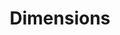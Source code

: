 ---
bigquery: https://console.cloud.google.com/bigquery?p=covid-19-dimensions-ai&page=table&d=data&t=publications
contributors: Digital Science, https://www.digital-science.com/
cost: Free for personal, non-commercial use.
description: Dimensions contains more than 100 million publications, ranging from
  articles published in scholarly journals, books and book chapters, to preprints
  and conference proceedings. All publications are contextualized with linked data
  sets, funding, publications, patents, clinical trials, and policy documents. You
  can also view associated categories, funders, institutions, and researcher profiles.
documentation: https://docs.dimensions.ai/bigquery/index.html
last_edit: 04/10/2022, 15:46:06
location: https://www.dimensions.ai/products/free/
maintained_by: Digital Science, https://www.digital-science.com/
schema_fields:
- associated_publication_pmid
- wikipedia_url
- authors
- cited_by_ids
- start_date
- date
- publication_ids
- research_org_countries
- associated_grant_ids
- issue
- supporting_grant_ids
- address
- researcher_ids
- description
- eisbn
- funder_orgs
- year
- types
- funding_currency
- funding_nzd
- original_abstract
- funder_org_acronyms
- links
- repository_url
- categories
- embargo_date
- acronyms
- original_title
- legal_status
- registry
- category_for
- research_org_state_codes
- publication_year
- funding_cad
- original_assignee_countries
- filing_status
- pmid
- family_id
- relationships
- abstract
- date_print
- funder_org_cities
- language
- category_rcdc
- priority_date
- research_org_cities
- expiration_date
- repository_id
- resulting_publication_ids
- email_address
- application_number
- assignee_orgs
- funding_amount
- publisher
- granted_date
- acronym
- doi
- end_year
- conditions
- priority_year
- altmetrics
- date_imported_gbq
- resulting_publication_doi
- external_ids
- associated_publication_id
- funding_jpy
- conference
- expiration_year
- name
- current_assignee_orgs
- clinical_trial_ids
- inventor_names
- jurisdiction
- funding_cny
- funding_usd
- original_assignee
- pmcid
- organisation_details
- aliases
- journal
- open_access_categories
- arxiv_id
- citations_count
- funder_org_countries
- repository_name
- associated_publication_arxiv_id
- date_inserted
- ipcr
- citations
- active_years
- associated_publication_doi
- family_members_ids
- subtitles
- investigators
- legal_events
- cpc
- current_assignee_countries
- funding_details
- family_count
- volume
- interventions
- phase
- category_bra
- funder_countries
- start_year
- linkout
- book_series_title
- title
- license
- research_org_state_names
- category_hra
- mesh_headings
- funding_gbp
- brief_title
- filing_year
- end_date
- citation_string
- source_id
- status
- journal_lists
- foa_number
- research_org_city_names
- research_org_country_names
- type
- created_date
- publication_date
- mesh_terms
- granted_year
- category_icrp_ct
- funder_org_state_codes
- labels
- filing_date
- category_icrp_cso
- parent_id
- editors
- concepts
- patent_ids
- metrics
- research_orgs
- funder_org
- funding_chf
- open_access_categories_v2
- current_assignee
- grant_number
- category_hrcs_hc
- date_modified
- assignee_countries
- proceedings_title
- category_uoa
- original_assignee_orgs
- funding_aud
- established
- id
- funding_eur
- acknowledgements
- isbn
- kind
- category_sdg
- date_online
- date_normal
- category_hrcs_rac
- book_title
- pages
- reference_ids
- gender
shortname: dimensions
tags:
- scholarly literature
- patents
- funding
- clinical trials
- academic profiles
terms_of_use: 'Use of both the Dimensions COVID-19 dataset and full Dimensions dataset
  are subject to the Dimensions Terms of use: https://www.dimensions.ai/policies-terms-legal '
title: Dimensions
uuid: dcff88bd-fe6b-4fdb-8159-809bf9d7bc1c
---